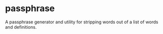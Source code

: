 passphrase
==========

A passphrase generator and utility for stripping words out of a list of words and definitions.